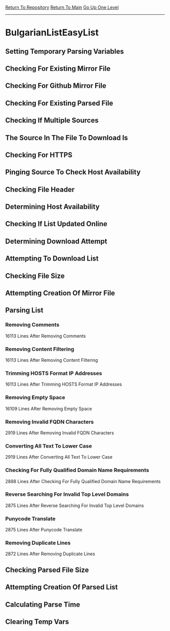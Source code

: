 [Return To Repository](https://github.com/deathbybandaid/piholeparser/)
[Return To Main](https://github.com/deathbybandaid/piholeparser/blob/master/RecentRunLogs/Mainlog.md)
[Go Up One Level](https://github.com/deathbybandaid/piholeparser/blob/master/RecentRunLogs/TopLevelScripts/30-Processing-External-Blacklists.md)
____________________________________
# BulgarianListEasyList
## Setting Temporary Parsing Variables
## Checking For Existing Mirror File
## Checking For Github Mirror File
## Checking For Existing Parsed File
## Checking If Multiple Sources
## The Source In The File To Download Is
## Checking For HTTPS
## Pinging Source To Check Host Availability
## Checking File Header
## Determining Host Availability
## Checking If List Updated Online
## Determining Download Attempt
## Attempting To Download List
## Checking File Size
## Attempting Creation Of Mirror File
## Parsing List
### Removing Comments
16113 Lines After Removing Comments
### Removing Content Filtering
16113 Lines After Removing Content Filtering
### Trimming HOSTS Format IP Addresses
16113 Lines After Trimming HOSTS Format IP Addresses
### Removing Empty Space
16109 Lines After Removing Empty Space
### Removing Invalid FQDN Characters
2919 Lines After Removing Invalid FQDN Characters
### Converting All Text To Lower Case
2919 Lines After Converting All Text To Lower Case
### Checking For Fully Qualified Domain Name Requirements
2888 Lines After Checking For Fully Qualified Domain Name Requirements
### Reverse Searching For Invalid Top Level Domains
2875 Lines After Reverse Searching For Invalid Top Level Domains
### Punycode Translate
2875 Lines After Punycode Translate
### Removing Duplicate Lines
2872 Lines After Removing Duplicate Lines
## Checking Parsed File Size
## Attempting Creation Of Parsed List
## Calculating Parse Time
## Clearing Temp Vars
